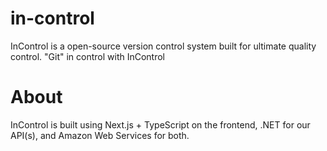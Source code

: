 # in-control
InControl is a open-source version control system built for ultimate quality control. "Git" in control with InControl

# About
InControl is built using Next.js + TypeScript on the frontend, .NET for our API(s), and Amazon Web Services for both.
